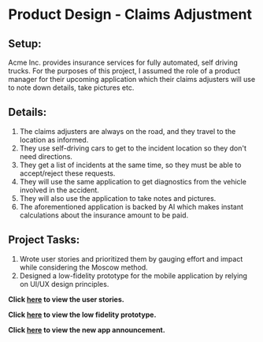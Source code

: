 # Product Design - Claims Adjustment

## Setup:
Acme Inc. provides insurance services for fully automated, self driving trucks. For the purposes of this project, I assumed the role of a product manager for their upcoming application which their claims adjusters will use to note down details, take pictures etc. 

## Details:
1. The claims adjusters are always on the road, and they travel to the location as informed. 
2. They use self-driving cars to get to the incident location so they don't need directions. 
3. They get a list of incidents at the same time, so they must be able to accept/reject these requests. 
4. They will use the same application to get diagnostics from the vehicle involved in the accident. 
5. They will also use the application to take notes and pictures. 
6. The aforementioned application is backed by AI which makes instant calculations about the insurance amount to be paid. 

## Project Tasks:
1. Wrote user stories and prioritized them by gauging effort and impact while considering the Moscow method.
2. Designed a low-fidelity prototype for the mobile application by relying on UI/UX design principles.

**Click [here](UserStories.md) to view the user stories.**

**Click [here](Low_Fidelity_Prototype.pdf) to view the low fidelity prototype.**

**Click [here](NewApp_Announcement.md) to view the new app announcement.**
